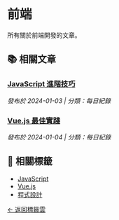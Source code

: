 # 前端

所有關於前端開發的文章。

## 📚 相關文章

### [JavaScript 進階技巧](/posts/javascript-advanced.md)
*發布於 2024-01-03 | 分類：每日紀錄*

### [Vue.js 最佳實踐](/posts/vue-best-practices.md)
*發布於 2024-01-04 | 分類：每日紀錄*

## 🔗 相關標籤
- [JavaScript](/tags/javascript.md)
- [Vue.js](/tags/vue.md)
- [程式設計](/tags/programming.md)

[← 返回標籤雲](/tags/) 